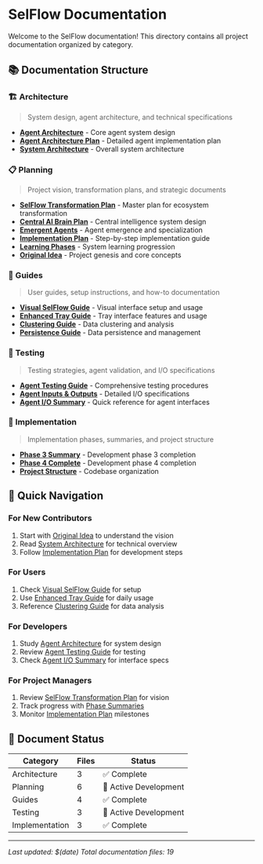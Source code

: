 # SelFlow Documentation

Welcome to the SelFlow documentation! This directory contains all project documentation organized by category.

## 📚 Documentation Structure

### 🏗️ Architecture
> System design, agent architecture, and technical specifications

- **[Agent Architecture](architecture/AGENT_ARCHITECTURE.md)** - Core agent system design
- **[Agent Architecture Plan](architecture/AGENT_ARCHITECTURE_PLAN.md)** - Detailed agent implementation plan
- **[System Architecture](architecture/ARCHITECTURE.md)** - Overall system architecture

### 📋 Planning
> Project vision, transformation plans, and strategic documents

- **[SelFlow Transformation Plan](planning/SELFLOW_TRANSFORMATION_PLAN.md)** - Master plan for ecosystem transformation
- **[Central AI Brain Plan](planning/CENTRAL_AI_BRAIN_PLAN.md)** - Central intelligence system design
- **[Emergent Agents](planning/EMERGENT_AGENTS.md)** - Agent emergence and specialization
- **[Implementation Plan](planning/IMPLEMENTATION_PLAN.md)** - Step-by-step implementation guide
- **[Learning Phases](planning/LEARNING_PHASES.md)** - System learning progression
- **[Original Idea](planning/IDEA.md)** - Project genesis and core concepts

### 📖 Guides
> User guides, setup instructions, and how-to documentation

- **[Visual SelFlow Guide](guides/VISUAL_SELFLOW_README.md)** - Visual interface setup and usage
- **[Enhanced Tray Guide](guides/ENHANCED_TRAY_GUIDE.md)** - Tray interface features and usage
- **[Clustering Guide](guides/CLUSTERING_GUIDE.md)** - Data clustering and analysis
- **[Persistence Guide](guides/PERSISTENCE_GUIDE.md)** - Data persistence and management

### 🧪 Testing
> Testing strategies, agent validation, and I/O specifications

- **[Agent Testing Guide](testing/AGENT_TESTING_GUIDE.md)** - Comprehensive testing procedures
- **[Agent Inputs & Outputs](testing/AGENT_INPUTS_OUTPUTS.md)** - Detailed I/O specifications
- **[Agent I/O Summary](testing/AGENT_IO_SUMMARY.md)** - Quick reference for agent interfaces

### 🚀 Implementation
> Implementation phases, summaries, and project structure

- **[Phase 3 Summary](implementation/PHASE3_SUMMARY.md)** - Development phase 3 completion
- **[Phase 4 Complete](implementation/PHASE4_COMPLETE.md)** - Development phase 4 completion
- **[Project Structure](implementation/project_structure.md)** - Codebase organization

## 🎯 Quick Navigation

### For New Contributors
1. Start with [Original Idea](planning/IDEA.md) to understand the vision
2. Read [System Architecture](architecture/ARCHITECTURE.md) for technical overview
3. Follow [Implementation Plan](planning/IMPLEMENTATION_PLAN.md) for development steps

### For Users
1. Check [Visual SelFlow Guide](guides/VISUAL_SELFLOW_README.md) for setup
2. Use [Enhanced Tray Guide](guides/ENHANCED_TRAY_GUIDE.md) for daily usage
3. Reference [Clustering Guide](guides/CLUSTERING_GUIDE.md) for data analysis

### For Developers
1. Study [Agent Architecture](architecture/AGENT_ARCHITECTURE.md) for system design
2. Review [Agent Testing Guide](testing/AGENT_TESTING_GUIDE.md) for testing
3. Check [Agent I/O Summary](testing/AGENT_IO_SUMMARY.md) for interface specs

### For Project Managers
1. Review [SelFlow Transformation Plan](planning/SELFLOW_TRANSFORMATION_PLAN.md) for vision
2. Track progress with [Phase Summaries](implementation/)
3. Monitor [Implementation Plan](planning/IMPLEMENTATION_PLAN.md) milestones

## 🔄 Document Status

| Category | Files | Status |
|----------|-------|--------|
| Architecture | 3 | ✅ Complete |
| Planning | 6 | 🚧 Active Development |
| Guides | 4 | ✅ Complete |
| Testing | 3 | 🚧 Active Development |
| Implementation | 3 | ✅ Complete |

---

*Last updated: $(date)*
*Total documentation files: 19* 